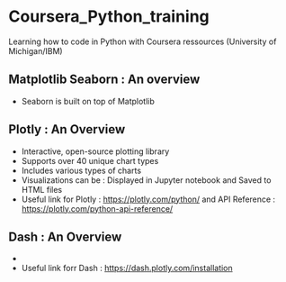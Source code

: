 # Coursera_Python_training
Learning how to code in Python with Coursera ressources (University of Michigan/IBM)
## Matplotlib Seaborn : An overview
- Seaborn is built on top of Matplotlib



## Plotly : An Overview
- Interactive, open-source plotting library
- Supports over 40 unique chart types
- Includes various types of charts
- Visualizations can be :
    Displayed in Jupyter notebook and Saved to HTML files
- Useful link for Plotly : https://plotly.com/python/ and API Reference : https://plotly.com/python-api-reference/

## Dash : An Overview
- 
- Useful link forr Dash : https://dash.plotly.com/installation
  
